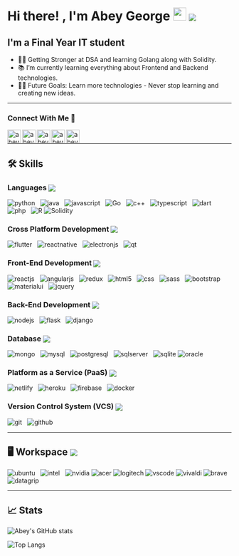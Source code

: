 # Hi there! , I'm Abey George <img src="https://media.giphy.com/media/hvRJCLFzcasrR4ia7z/giphy.gif" width="29px" /> <img align="center" src="https://komarev.com/ghpvc/?username=gabey14&color=red&style=plastic&label=VISITORS" />

## I'm a Final Year IT student

- 👨‍💻 Getting Stronger at DSA and learning Golang along with Solidity.
- 📚 I’m currently learning everything about Frontend and Backend technologies.
- 💪🏼 Future Goals: Learn more technologies - Never stop learning and creating new ideas. <br />

---

### Connect With Me 📝

[<img align="left" alt="abey | LinkedIn" height="30px" src="https://img.icons8.com/nolan/64/linkedin.png"/>][linkedin]
[<img align="left" alt="abey | Twitter" height="30px" src="https://img.icons8.com/nolan/64/twitter-squared.png"/>][twitter]
[<img align="left" alt="abey | Instagram" height="30px" src="https://img.icons8.com/nolan/64/instagram-new.png"/>][instagram]
[<img align="left" alt="abey | Github" height="30px" src="https://img.icons8.com/nolan/64/github.png"/>][github]
[<img align="left" alt="abey | Gmail" height="30px" src="https://img.icons8.com/nolan/50/gmail-new.png"/>][gmail]
<br />

---

## 🛠️ Skills

### Languages <img align="center" src="https://img.icons8.com/nolan/32/programming.png"/>

![python](https://img.icons8.com/color/64/000000/python.png?style=for-the-badge&logo=python&logoColor=white) &nbsp;
![java](https://img.icons8.com/color/64/000000/java-coffee-cup-logo.png?style=for-the-badge&logo=java&logoColor=white) &nbsp;
![javascript](https://img.icons8.com/color/64/000000/javascript.png?style=for-the-badge&logo=javascript&logoColor=white) &nbsp;
![Go](https://img.icons8.com/color/64/000000/golang.png?style=for-the-badge&logo=go&logoColor=white) &nbsp;
![c++](https://img.icons8.com/color/64/000000/c-plus-plus-logo.png?style=for-the-badge&logo=c++&logoColor=white) &nbsp;
![typescript](https://img.icons8.com/color/64/000000/typescript.png?style=for-the-badge&logo=typescript&logoColor=white) &nbsp;
![dart](https://img.icons8.com/color/64/000000/dart.png?style=for-the-badge&logo=dart&logoColor=white) &nbsp;
![php](https://img.icons8.com/officel/64/000000/php-logo.png?style=for-the-badge&logo=php&logoColor=white) &nbsp;
![R](https://img.icons8.com/windows/64/4a90e2/r-project.png?style=for-the-badge&logo=R&logoColor=white)
![Solidity](https://cdn.icon-icons.com/icons2/2107/PNG/64/file_type_light_solidity_icon_130436.png?style=for-the-badge&logo=sol&logoColor=white) &nbsp;

### Cross Platform Development <img align="center" src="https://img.icons8.com/nolan/32/computer.png"/>

![flutter](https://img.icons8.com/color/64/000000/flutter.png?style=for-the-badge&logo=flutter&logoColor=white) &nbsp;
![reactnative](https://img.icons8.com/color/64/000000/react-native.png?style=for-the-badge&logo=reactnative&logoColor=white) &nbsp;
![electronjs](https://www.vectorlogo.zone/logos/electronjs/electronjs-icon.svg?style=for-the-badge&logo=reactnative&logoColor=white) &nbsp;
![qt](https://img.icons8.com/ios-filled/64/26e07f/qt.png?style=for-the-badge&logo=reactnative&logoColor=white) &nbsp;

### Front-End Development <img align="center" src="https://img.icons8.com/nolan/32/source-code.png"/>

![reactjs](https://img.icons8.com/plasticine/64/000000/react.png?style=for-the-badge&logo=reactjs&logoColor=white) &nbsp;
![angularjs](https://img.icons8.com/color/64/000000/angularjs.png?style=for-the-badge&logo=angularjs&logoColor=white) &nbsp;
![redux](https://img.icons8.com/color/64/000000/redux.png?style=for-the-badge&logo=redux&logoColor=white) &nbsp;
![html5](https://img.icons8.com/color/64/000000/html-5--v1.png?style=for-the-badge&logo=html5&logoColor=white) &nbsp;
![css](https://img.icons8.com/color/64/000000/css3.png?style=for-the-badge&logo=css3&logoColor=white) &nbsp;
![sass](https://img.icons8.com/color/64/000000/sass.png?style=for-the-badge&logo=sass&logoColor=white) &nbsp;
![bootstrap](https://img.icons8.com/color/64/000000/bootstrap.png?style=for-the-badge&logo=bootstrap&logoColor=white) &nbsp;
![materialui](https://img.icons8.com/color/64/000000/material-ui.png?style=for-the-badge&logo=materialui&logoColor=white) &nbsp;
![jquery](https://img.icons8.com/ios-filled/64/4a90e2/jquery.png?style=for-the-badge&logo=jquery&logoColor=white) &nbsp;

### Back-End Development <img align="center" src="https://img.icons8.com/nolan/32/backend-development.png"/>

![nodejs](https://img.icons8.com/color/64/000000/nodejs.png?style=for-the-badge&logo=nodejs&logoColor=white) &nbsp;
![flask](https://www.vectorlogo.zone/logos/pocoo_flask/pocoo_flask-ar21.svg?style=for-the-badge&logo=flask&logoColor=white) &nbsp;
![django](https://img.icons8.com/color/64/000000/django.png?style=for-the-badge&logo=django&logoColor=white)

### Database <img align="center" src="https://img.icons8.com/nolan/32/database.png"/>

![mongo](https://img.icons8.com/color/64/000000/mongodb.png?style=for-the-badge&logo=mongo&logoColor=white) &nbsp;
![mysql](https://img.icons8.com/color/64/000000/mysql-logo.png?style=for-the-badge&logo=mysql&logoColor=white) &nbsp;
![postgresql](https://img.icons8.com/color/64/000000/postgreesql.png?style=for-the-badge&logo=postgresql&logoColor=white) &nbsp;
![sqlserver](https://img.icons8.com/color/64/000000/microsoft-sql-server.png?style=for-the-badge&logo=sqlserver&logoColor=white) &nbsp;
![sqlite](https://www.vectorlogo.zone/logos/sqlite/sqlite-icon.svg?style=for-the-badge&logo=reactnative&logoColor=white)
![oracle](https://img.icons8.com/plasticine/64/000000/oracle-pl-sql--v3.png?style=for-the-badge&logo=oracle&logoColor=white)

### Platform as a Service (PaaS) <img align="center" src="https://img.icons8.com/nolan/32/cloud-sync.png"/>

![netlify](https://www.vectorlogo.zone/logos/netlify/netlify-icon.svg?style=for-the-badge&logo=netlify&logoColor=white) &nbsp;
![heroku](https://img.icons8.com/color/64/000000/heroku.png?style=for-the-badge&logo=heroku&logoColor=white) &nbsp;
![firebase](https://img.icons8.com/color/64/000000/firebase.png?style=for-the-badge&logo=firebase&logoColor=white) &nbsp;
![docker](https://img.icons8.com/color/64/000000/docker.png?style=for-the-badge&logo=docker&logoColor=white) &nbsp;

### Version Control System (VCS) <img align="center" src="https://img.icons8.com/nolan/32/server.png"/>

![git](https://img.icons8.com/color/64/000000/git.png?style=for-the-badge&logo=git&logoColor=white) &nbsp;
![github](https://img.icons8.com/material-sharp/64/000000/github.png?style=for-the-badge&logo=github&logoColor=white)

---

## 🖥️ Workspace <img align="center" src="https://img.icons8.com/nolan/32/linux--v2.png"/>

![ubuntu](https://img.icons8.com/color/64/000000/ubuntu--v1.png?style=for-the-badge&logo=ubuntu&logoColor=white) &nbsp;
![intel](https://www.vectorlogo.zone/logos/intel/intel-icon.svg?style=for-the-badge&logo=intel&logoColor=white) &nbsp;
![nvidia](https://img.icons8.com/fluent/64/000000/nvidia.png?style=for-the-badge&logo=nvidia&logoColor=white)
![acer](https://www.vectorlogo.zone/logos/acer/acer-ar21.svg?style=for-the-badge&logo=acer&logoColor=white)
![logitech](https://img.icons8.com/nolan/60/4a90e2/logitech.png?style=for-the-badge&logo=logitech&logoColor=white)
![vscode](https://img.icons8.com/fluent/64/000000/visual-studio-code-2019.png?style=for-the-badge&logo=vscode&logoColor=white)
![vivaldi](https://img.icons8.com/fluent/64/000000/vivaldi-web-browser.png?style=for-the-badge&logo=vivaldi&logoColor=white)
![brave](https://img.icons8.com/color/64/000000/brave-web-browser.png?style=for-the-badge&logo=brave&logoColor=white)
![datagrip](https://cdn.icon-icons.com/icons2/3053/PNG/64/intellij_datagrip_macos_bigsur_icon_190058.png?style=for-the-badge&logo=datagrip&logoColor=white)

---

## 📈 Stats

![Abey's GitHub stats](https://github-readme-stats.vercel.app/api?username=gabey14&count_private=true&theme=blueberry&show_icons=true&hide_border=true&border_radius=20%)

![Top Langs](https://github-readme-stats.vercel.app/api/top-langs/?username=gabey14&layout=compact&theme=blueberry&show_icons=true&hide_border=true&border_radius=20%&langs_count=8&card_width=450&hide=hack%0A,CMake%0A)

[linkedin]: https://linkedin.com/in/gabey14
[twitter]: https://twitter.com/Abeygeorge14
[instagram]: https://www.instagram.com/g_abey
[github]: https://github.com/gabey14
[gmail]: mailto:abeygeorge14@gmail.com
